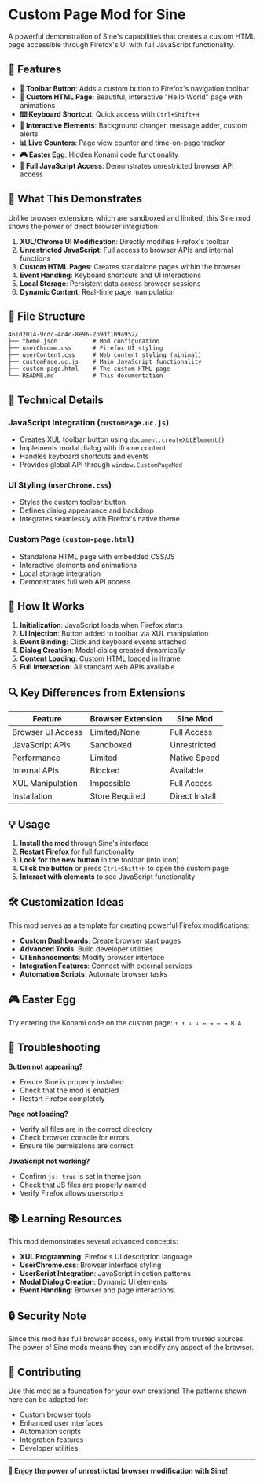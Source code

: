 # Custom Page Mod for Sine

A powerful demonstration of Sine's capabilities that creates a custom HTML page accessible through Firefox's UI with full JavaScript functionality.

## 🌟 Features

- **🔘 Toolbar Button**: Adds a custom button to Firefox's navigation toolbar
- **📱 Custom HTML Page**: Beautiful, interactive "Hello World" page with animations
- **⌨️ Keyboard Shortcut**: Quick access with `Ctrl+Shift+H`
- **🎨 Interactive Elements**: Background changer, message adder, custom alerts
- **📊 Live Counters**: Page view counter and time-on-page tracker
- **🎮 Easter Egg**: Hidden Konami code functionality
- **🔧 Full JavaScript Access**: Demonstrates unrestricted browser API access

## 🚀 What This Demonstrates

Unlike browser extensions which are sandboxed and limited, this Sine mod shows the power of direct browser integration:

1. **XUL/Chrome UI Modification**: Directly modifies Firefox's toolbar
2. **Unrestricted JavaScript**: Full access to browser APIs and internal functions
3. **Custom HTML Pages**: Creates standalone pages within the browser
4. **Event Handling**: Keyboard shortcuts and UI interactions
5. **Local Storage**: Persistent data across browser sessions
6. **Dynamic Content**: Real-time page manipulation

## 📁 File Structure

```
461d2014-9cdc-4c4c-8e96-2b9df109a952/
├── theme.json          # Mod configuration
├── userChrome.css      # Firefox UI styling
├── userContent.css     # Web content styling (minimal)
├── customPage.uc.js    # Main JavaScript functionality
├── custom-page.html    # The custom HTML page
└── README.md           # This documentation
```

## 🔧 Technical Details

### JavaScript Integration (`customPage.uc.js`)
- Creates XUL toolbar button using `document.createXULElement()`
- Implements modal dialog with iframe content
- Handles keyboard shortcuts and events
- Provides global API through `window.CustomPageMod`

### UI Styling (`userChrome.css`)
- Styles the custom toolbar button
- Defines dialog appearance and backdrop
- Integrates seamlessly with Firefox's native theme

### Custom Page (`custom-page.html`)
- Standalone HTML page with embedded CSS/JS
- Interactive elements and animations
- Local storage integration
- Demonstrates full web API access

## 🎯 How It Works

1. **Initialization**: JavaScript loads when Firefox starts
2. **UI Injection**: Button added to toolbar via XUL manipulation
3. **Event Binding**: Click and keyboard events attached
4. **Dialog Creation**: Modal dialog created dynamically
5. **Content Loading**: Custom HTML loaded in iframe
6. **Full Interaction**: All standard web APIs available

## 🔍 Key Differences from Extensions

| Feature | Browser Extension | Sine Mod |
|---------|-------------------|----------|
| Browser UI Access | Limited/None | Full Access |
| JavaScript APIs | Sandboxed | Unrestricted |
| Performance | Limited | Native Speed |
| Internal APIs | Blocked | Available |
| XUL Manipulation | Impossible | Full Access |
| Installation | Store Required | Direct Install |

## 💡 Usage

1. **Install the mod** through Sine's interface
2. **Restart Firefox** for full functionality
3. **Look for the new button** in the toolbar (info icon)
4. **Click the button** or press `Ctrl+Shift+H` to open the custom page
5. **Interact with elements** to see JavaScript functionality

## 🛠️ Customization Ideas

This mod serves as a template for creating powerful Firefox modifications:

- **Custom Dashboards**: Create browser start pages
- **Advanced Tools**: Build developer utilities
- **UI Enhancements**: Modify browser interface
- **Integration Features**: Connect with external services
- **Automation Scripts**: Automate browser tasks

## 🎮 Easter Egg

Try entering the Konami code on the custom page:
`↑ ↑ ↓ ↓ ← → ← → B A`

## 🐛 Troubleshooting

**Button not appearing?**
- Ensure Sine is properly installed
- Check that the mod is enabled
- Restart Firefox completely

**Page not loading?**
- Verify all files are in the correct directory
- Check browser console for errors
- Ensure file permissions are correct

**JavaScript not working?**
- Confirm `js: true` is set in theme.json
- Check that JS files are properly named
- Verify Firefox allows userscripts

## 📚 Learning Resources

This mod demonstrates several advanced concepts:

- **XUL Programming**: Firefox's UI description language
- **UserChrome.css**: Browser interface styling
- **UserScript Integration**: JavaScript injection patterns
- **Modal Dialog Creation**: Dynamic UI elements
- **Event Handling**: Browser and page interactions

## 🔒 Security Note

Since this mod has full browser access, only install from trusted sources. The power of Sine mods means they can modify any aspect of the browser.

## 🤝 Contributing

Use this mod as a foundation for your own creations! The patterns shown here can be adapted for:

- Custom browser tools
- Enhanced user interfaces  
- Automation scripts
- Integration features
- Developer utilities

---

**🎉 Enjoy the power of unrestricted browser modification with Sine!**
